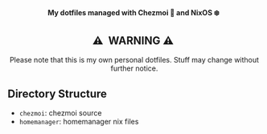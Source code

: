 <div align="center">

#### My dotfiles managed with Chezmoi :house_with_garden: and NixOS :snowflake:&nbsp;


## :warning:&nbsp; WARNING :warning:&nbsp;

Please note that this is my own personal dotfiles.
Stuff may change without further notice.
</div>

## Directory Structure
- `chezmoi`: chezmoi source
- `homemanager`: homemanager nix files
